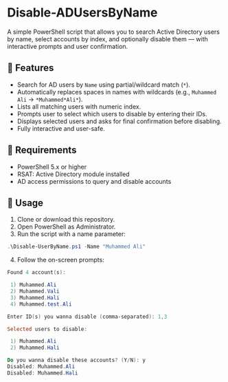 # Disable-ADUsersByName

A simple PowerShell script that allows you to search Active Directory users by name, select accounts by index, and optionally disable them — with interactive prompts and user confirmation.

## 🔧 Features

- Search for AD users by `Name` using partial/wildcard match (`*`).
- Automatically replaces spaces in names with wildcards (e.g., `Muhammed Ali` → `*Muhammed*Ali*`).
- Lists all matching users with numeric index.
- Prompts user to select which users to disable by entering their IDs.
- Displays selected users and asks for final confirmation before disabling.
- Fully interactive and user-safe.

## 📌 Requirements

- PowerShell 5.x or higher
- RSAT: Active Directory module installed
- AD access permissions to query and disable accounts

## 🚀 Usage

1. Clone or download this repository.
2. Open PowerShell as Administrator.
3. Run the script with a name parameter:

```powershell
.\Disable-UserByName.ps1 -Name "Muhammed Ali"
```

4. Follow the on-screen prompts:

```powershell
Found 4 account(s):

 1) Muhammed.Ali
 2) Muhammed.Vali
 3) Muhammed.Hali
 4) Muhammed.test.Ali

Enter ID(s) you wanna disable (comma-separated): 1,3

Selected users to disable:

 1) Muhammed.Ali
 2) Muhammed.Hali

Do you wanna disable these accounts? (Y/N): y
Disabled: Muhammed.Ali
Disabled: Muhammed.Hali
```

